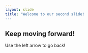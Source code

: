 ```yaml
---
layout: slide
title: "Welcome to our second slide!
---
```

## Keep moving forward!
Use the left arrow to go back!
